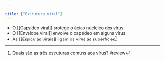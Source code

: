 ```yaml
---

title: ["Estrutura viral"]
---
```

+ O [[Capsídeo viral]] protege o ácido nucleico dos vírus
+ O [[Envelope viral]] envolve o capsídeo em alguns vírus
+ As [[Espículas virais]] ligam os vírus as superfícies[^212174]

[^212174]: Quais são as três estruturas comuns aos vírus?
#review 
